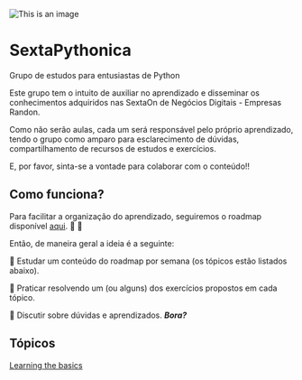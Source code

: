 ![This is an image](https://cafeinacodificada.com.br/wp-content/uploads/2018/04/Post1_pt21.png)

# SextaPythonica
Grupo de estudos para entusiastas de Python

Este grupo tem o intuito de auxiliar no aprendizado e disseminar os conhecimentos adquiridos nas SextaOn de Negócios Digitais - Empresas Randon.

Como não serão aulas, cada um será responsável pelo próprio aprendizado, tendo o grupo como amparo para esclarecimento de dúvidas, compartilhamento de recursos de estudos e exercícios. 

E, por favor, sinta-se a vontade para colaborar com o conteúdo!!

## Como funciona?

Para facilitar a organização do aprendizado, seguiremos o roadmap disponível [aqui](https://roadmap.sh/python). :exploding_head: :exploding_head:

Então, de maneira geral a ideia é a seguinte: 

:brain: Estudar um conteúdo do roadmap por semana (os tópicos estão listados abaixo).

:muscle: Praticar resolvendo um (ou alguns) dos exercícios propostos em cada tópico.

:speech_balloon: Discutir sobre dúvidas e aprendizados. 
***Bora?***

## Tópicos

[Learning the basics](https://github.com/jainemarindasilva/SextaPythonica/tree/main/learning_the_basics)


